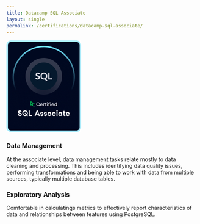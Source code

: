 ```yaml
---
title: Datacamp SQL Associate
layout: single
permalink: /certifications/datacamp-sql-associate/
---
```


![Datacamp SQL Associate Certificate](/assets/datacamp_SQL_Associate_Outline.png)

### Data Management

At the associate level, data management tasks relate mostly to data cleaning and processing. This includes identifying data quality issues, performing transformations and being able to work with data from multiple sources, typically multiple database tables.

### Exploratory Analysis

Comfortable in calculatings metrics to effectively report characteristics of data and relationships between features using PostgreSQL.
